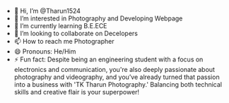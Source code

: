 - 👋 Hi, I’m @Tharun1524
- 👀 I’m interested in Photography and Developing Webpage
- 🌱 I’m currently learning B.E.ECE
- 💞️ I’m looking to collaborate on Decelopers
- 📫 How to reach me Photographer
- 😄 Pronouns: He/Him
- ⚡ Fun fact: Despite being an engineering student with a focus on electronics and communication, you're also deeply passionate about photography and videography, and you’ve already turned that passion into a business with 'TK Tharun Photography.' Balancing both technical skills and creative flair is your superpower!

<!---
Tharun1524/Tharun1524 is a ✨ special ✨ repository because its `README.md` (this file) appears on your GitHub profile.
You can click the Preview link to take a look at your changes.
--->
